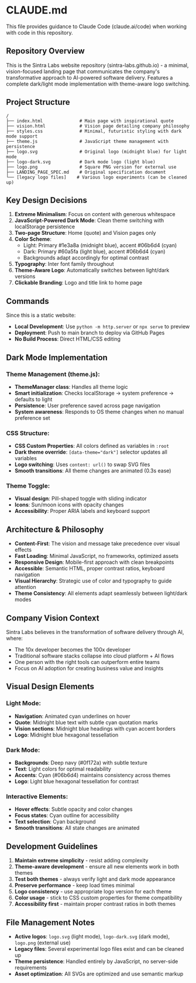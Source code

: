 # CLAUDE.md

This file provides guidance to Claude Code (claude.ai/code) when working with code in this repository.

## Repository Overview

This is the Sintra Labs website repository (sintra-labs.github.io) - a minimal, vision-focused landing page that communicates the company's transformative approach to AI-powered software delivery. Features a complete dark/light mode implementation with theme-aware logo switching.

## Project Structure

```
/
├── index.html              # Main page with inspirational quote
├── vision.html             # Vision page detailing company philosophy
├── styles.css              # Minimal, futuristic styling with dark mode support
├── theme.js                # JavaScript theme management with persistence
├── logo.svg                # Original logo (midnight blue) for light mode
├── logo-dark.svg           # Dark mode logo (light blue)
├── logo.png                # Square PNG version for external use
├── LANDING_PAGE_SPEC.md    # Original specification document
└── [legacy logo files]    # Various logo experiments (can be cleaned up)
```

## Key Design Decisions

1. **Extreme Minimalism**: Focus on content with generous whitespace
2. **JavaScript-Powered Dark Mode**: Clean theme switching with localStorage persistence
3. **Two-page Structure**: Home (quote) and Vision pages only
4. **Color Scheme**: 
   - Light: Primary #1e3a8a (midnight blue), accent #06b6d4 (cyan)
   - Dark: Primary #60a5fa (light blue), accent #06b6d4 (cyan)
   - Backgrounds adapt accordingly for optimal contrast
5. **Typography**: Inter font family throughout
6. **Theme-Aware Logo**: Automatically switches between light/dark versions
7. **Clickable Branding**: Logo and title link to home page

## Commands

Since this is a static website:
- **Local Development**: Use `python -m http.server` or `npx serve` to preview
- **Deployment**: Push to main branch to deploy via GitHub Pages
- **No Build Process**: Direct HTML/CSS editing

## Dark Mode Implementation

### Theme Management (theme.js):
- **ThemeManager class**: Handles all theme logic
- **Smart initialization**: Checks localStorage → system preference → defaults to light
- **Persistence**: User preference saved across page navigation
- **System awareness**: Responds to OS theme changes when no manual preference set

### CSS Structure:
- **CSS Custom Properties**: All colors defined as variables in `:root`
- **Dark theme override**: `[data-theme="dark"]` selector updates all variables
- **Logo switching**: Uses `content: url()` to swap SVG files
- **Smooth transitions**: All theme changes are animated (0.3s ease)

### Theme Toggle:
- **Visual design**: Pill-shaped toggle with sliding indicator
- **Icons**: Sun/moon icons with opacity changes
- **Accessibility**: Proper ARIA labels and keyboard support

## Architecture & Philosophy

- **Content-First**: The vision and message take precedence over visual effects
- **Fast Loading**: Minimal JavaScript, no frameworks, optimized assets
- **Responsive Design**: Mobile-first approach with clean breakpoints
- **Accessible**: Semantic HTML, proper contrast ratios, keyboard navigation
- **Visual Hierarchy**: Strategic use of color and typography to guide attention
- **Theme Consistency**: All elements adapt seamlessly between light/dark modes

## Company Vision Context

Sintra Labs believes in the transformation of software delivery through AI, where:
- The 10x developer becomes the 100x developer
- Traditional software stacks collapse into cloud platform + AI flows
- One person with the right tools can outperform entire teams
- Focus on AI adoption for creating business value and insights

## Visual Design Elements

### Light Mode:
- **Navigation**: Animated cyan underlines on hover
- **Quote**: Midnight blue text with subtle cyan quotation marks
- **Vision sections**: Midnight blue headings with cyan accent borders
- **Logo**: Midnight blue hexagonal tessellation

### Dark Mode:
- **Backgrounds**: Deep navy (#0f172a) with subtle texture
- **Text**: Light colors for optimal readability
- **Accents**: Cyan (#06b6d4) maintains consistency across themes
- **Logo**: Light blue hexagonal tessellation for contrast

### Interactive Elements:
- **Hover effects**: Subtle opacity and color changes
- **Focus states**: Cyan outline for accessibility
- **Text selection**: Cyan background
- **Smooth transitions**: All state changes are animated

## Development Guidelines

1. **Maintain extreme simplicity** - resist adding complexity
2. **Theme-aware development** - ensure all new elements work in both themes
3. **Test both themes** - always verify light and dark mode appearance
4. **Preserve performance** - keep load times minimal
5. **Logo consistency** - use appropriate logo version for each theme
6. **Color usage** - stick to CSS custom properties for theme compatibility
7. **Accessibility first** - maintain proper contrast ratios in both themes

## File Management Notes

- **Active logos**: `logo.svg` (light mode), `logo-dark.svg` (dark mode), `logo.png` (external use)
- **Legacy files**: Several experimental logo files exist and can be cleaned up
- **Theme persistence**: Handled entirely by JavaScript, no server-side requirements
- **Asset optimization**: All SVGs are optimized and use semantic markup